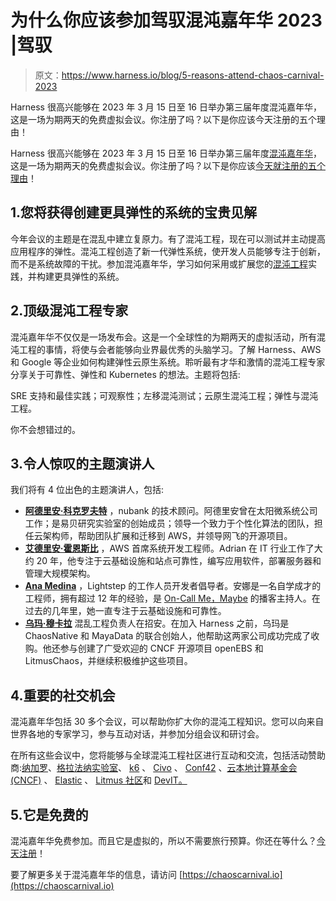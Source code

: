 # 为什么你应该参加驾驭混沌嘉年华 2023 |驾驭

> 原文：<https://www.harness.io/blog/5-reasons-attend-chaos-carnival-2023>

Harness 很高兴能够在 2023 年 3 月 15 日至 16 日举办第三届年度混沌嘉年华，这是一场为期两天的免费虚拟会议。你注册了吗？以下是你应该今天注册的五个理由！

Harness 很高兴能够在 2023 年 3 月 15 日至 16 日举办第三届年度[混沌嘉年华](https://chaoscarnival.io/)，这是一场为期两天的免费虚拟会议。你注册了吗？以下是你应该[今天就注册的五个理由](https://chaoscarnival.io/)！

## 1.您将获得创建更具弹性的系统的宝贵见解

今年会议的主题是在混乱中建立复原力。有了混沌工程，现在可以测试并主动提高应用程序的弹性。混沌工程创造了新一代弹性系统，使开发人员能够专注于创新，而不是系统故障的干扰。参加混沌嘉年华，学习如何采用或扩展您的[混沌工程](https://www.harness.io/blog/chaos-engineering-benefits)实践，并构建更具弹性的系统。

## 2.顶级混沌工程专家

混沌嘉年华不仅仅是一场发布会。这是一个全球性的为期两天的虚拟活动，所有混沌工程的事情，将使与会者能够向业界最优秀的头脑学习。了解 Harness、AWS 和 Google 等企业如何构建弹性云原生系统。聆听最有才华和激情的混沌工程专家分享关于可靠性、弹性和 Kubernetes 的想法。主题将包括:

SRE 支持和最佳实践；可观察性；左移混沌测试；云原生混沌工程；弹性与混沌工程。

你不会想错过的。

## 3.令人惊叹的主题演讲人

我们将有 4 位出色的主题演讲人，包括:

*   [**阿德里安·科克罗夫特**](https://www.linkedin.com/in/adriancockcroft/) ，nubank 的技术顾问。阿德里安曾在太阳微系统公司工作；是易贝研究实验室的创始成员；领导一个致力于个性化算法的团队，担任云架构师，帮助团队扩展和迁移到 AWS，并领导网飞的开源项目。
*   [**艾德里安·霍恩斯比**](https://www.linkedin.com/in/hornsby/) ，AWS 首席系统开发工程师。Adrian 在 IT 行业工作了大约 20 年，他专注于云基础设施和站点可靠性，编写应用软件，部署服务器和管理大规模架构。
*   [**Ana Medina**](https://www.linkedin.com/in/anammedina/) ，Lightstep 的工作人员开发者倡导者。安娜是一名自学成才的工程师，拥有超过 12 年的经验，是 [On-Call Me，Maybe](https://oncallmemaybe.com/) 的播客主持人。在过去的几年里，她一直专注于云基础设施和可靠性。
*   [**乌玛·穆卡拉**](https://www.linkedin.com/in/uma-mukkara/) 混乱工程负责人在招安。在加入 Harness 之前，乌玛是 ChaosNative 和 MayaData 的联合创始人，他帮助这两家公司成功完成了收购。他还参与创建了广受欢迎的 CNCF 开源项目 openEBS 和 LitmusChaos，并继续积极维护这些项目。

## 4.重要的社交机会

混沌嘉年华包括 30 多个会议，可以帮助你扩大你的混沌工程知识。您可以向来自世界各地的专家学习，参与互动对话，并参加分组会议和研讨会。

在所有这些会议中，您将能够与全球混沌工程社区进行互动和交流，包括活动赞助商:[纳加罗](https://www.nagarro.com/en)、[格拉法纳实验室](https://grafana.com/)、 [k6](https://k6.io/) 、 [Civo](https://www.civo.com/) 、 [Conf42](https://www.conf42.com) 、[云本地计算基金会(CNCF)](https://www.cncf.io/) 、 [Elastic](https://www.elastic.co/) 、 [Litmus 社区](https://litmuschaos.io/)和 [DevIT。](https://devitjobs.uk/)

## 5.它是免费的

混沌嘉年华免费参加。而且它是虚拟的，所以不需要旅行预算。你还在等什么？[今天注册](https://www.airmeet.com/e/46869490-65be-11ed-8b72-75b82a966bd9)！

要了解更多关于混沌嘉年华的信息，请访问 [https://chaoscarnival.io](https://chaoscarnival.io)